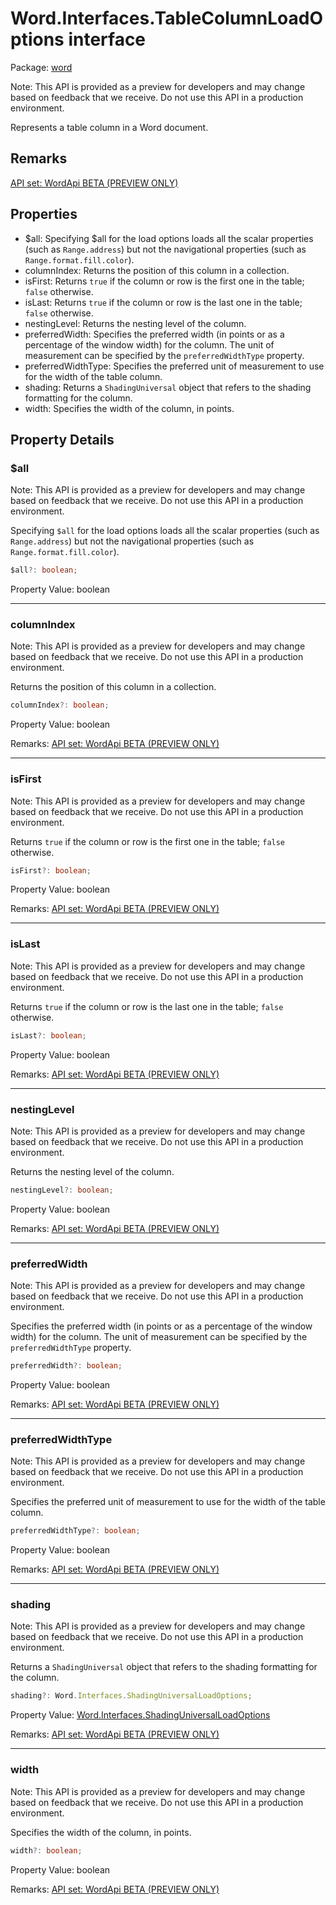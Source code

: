 # Word.Interfaces.TableColumnLoadOptions interface

Package: [word](/en-us/javascript/api/word)

Note: This API is provided as a preview for developers and may change based on feedback that we receive. Do not use this API in a production environment.

Represents a table column in a Word document.

## Remarks

[API set: WordApi BETA (PREVIEW ONLY)](/en-us/javascript/api/requirement-sets/word/word-api-requirement-sets)

## Properties

- $all: Specifying $all for the load options loads all the scalar properties (such as `Range.address`) but not the navigational properties (such as `Range.format.fill.color`).
- columnIndex: Returns the position of this column in a collection.
- isFirst: Returns `true` if the column or row is the first one in the table; `false` otherwise.
- isLast: Returns `true` if the column or row is the last one in the table; `false` otherwise.
- nestingLevel: Returns the nesting level of the column.
- preferredWidth: Specifies the preferred width (in points or as a percentage of the window width) for the column. The unit of measurement can be specified by the `preferredWidthType` property.
- preferredWidthType: Specifies the preferred unit of measurement to use for the width of the table column.
- shading: Returns a `ShadingUniversal` object that refers to the shading formatting for the column.
- width: Specifies the width of the column, in points.

## Property Details

### $all

Note: This API is provided as a preview for developers and may change based on feedback that we receive. Do not use this API in a production environment.

Specifying `$all` for the load options loads all the scalar properties (such as `Range.address`) but not the navigational properties (such as `Range.format.fill.color`).

```typescript
$all?: boolean;
```

Property Value: boolean

---

### columnIndex

Note: This API is provided as a preview for developers and may change based on feedback that we receive. Do not use this API in a production environment.

Returns the position of this column in a collection.

```typescript
columnIndex?: boolean;
```

Property Value: boolean

Remarks: [API set: WordApi BETA (PREVIEW ONLY)](/en-us/javascript/api/requirement-sets/word/word-api-requirement-sets)

---

### isFirst

Note: This API is provided as a preview for developers and may change based on feedback that we receive. Do not use this API in a production environment.

Returns `true` if the column or row is the first one in the table; `false` otherwise.

```typescript
isFirst?: boolean;
```

Property Value: boolean

Remarks: [API set: WordApi BETA (PREVIEW ONLY)](/en-us/javascript/api/requirement-sets/word/word-api-requirement-sets)

---

### isLast

Note: This API is provided as a preview for developers and may change based on feedback that we receive. Do not use this API in a production environment.

Returns `true` if the column or row is the last one in the table; `false` otherwise.

```typescript
isLast?: boolean;
```

Property Value: boolean

Remarks: [API set: WordApi BETA (PREVIEW ONLY)](/en-us/javascript/api/requirement-sets/word/word-api-requirement-sets)

---

### nestingLevel

Note: This API is provided as a preview for developers and may change based on feedback that we receive. Do not use this API in a production environment.

Returns the nesting level of the column.

```typescript
nestingLevel?: boolean;
```

Property Value: boolean

Remarks: [API set: WordApi BETA (PREVIEW ONLY)](/en-us/javascript/api/requirement-sets/word/word-api-requirement-sets)

---

### preferredWidth

Note: This API is provided as a preview for developers and may change based on feedback that we receive. Do not use this API in a production environment.

Specifies the preferred width (in points or as a percentage of the window width) for the column. The unit of measurement can be specified by the `preferredWidthType` property.

```typescript
preferredWidth?: boolean;
```

Property Value: boolean

Remarks: [API set: WordApi BETA (PREVIEW ONLY)](/en-us/javascript/api/requirement-sets/word/word-api-requirement-sets)

---

### preferredWidthType

Note: This API is provided as a preview for developers and may change based on feedback that we receive. Do not use this API in a production environment.

Specifies the preferred unit of measurement to use for the width of the table column.

```typescript
preferredWidthType?: boolean;
```

Property Value: boolean

Remarks: [API set: WordApi BETA (PREVIEW ONLY)](/en-us/javascript/api/requirement-sets/word/word-api-requirement-sets)

---

### shading

Note: This API is provided as a preview for developers and may change based on feedback that we receive. Do not use this API in a production environment.

Returns a `ShadingUniversal` object that refers to the shading formatting for the column.

```typescript
shading?: Word.Interfaces.ShadingUniversalLoadOptions;
```

Property Value: [Word.Interfaces.ShadingUniversalLoadOptions](/en-us/javascript/api/word/word.interfaces.shadinguniversalloadoptions)

Remarks: [API set: WordApi BETA (PREVIEW ONLY)](/en-us/javascript/api/requirement-sets/word/word-api-requirement-sets)

---

### width

Note: This API is provided as a preview for developers and may change based on feedback that we receive. Do not use this API in a production environment.

Specifies the width of the column, in points.

```typescript
width?: boolean;
```

Property Value: boolean

Remarks: [API set: WordApi BETA (PREVIEW ONLY)](/en-us/javascript/api/requirement-sets/word/word-api-requirement-sets)